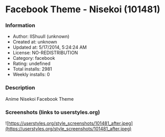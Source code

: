 # Facebook Theme - Nisekoi (101481)

### Information
- Author: IIShuuII (unknown)
- Created at: unknown
- Updated at: 5/17/2014, 5:24:24 AM
- License: NO-REDISTRIBUTION
- Category: facebook
- Rating: undefined
- Total installs: 2981
- Weekly installs: 0


### Description
Anime Nisekoi Facebook Theme


### Screenshots (links to userstyles.org)
![https://userstyles.org/style_screenshots/101481_after.jpeg](https://userstyles.org/style_screenshots/101481_after.jpeg)


